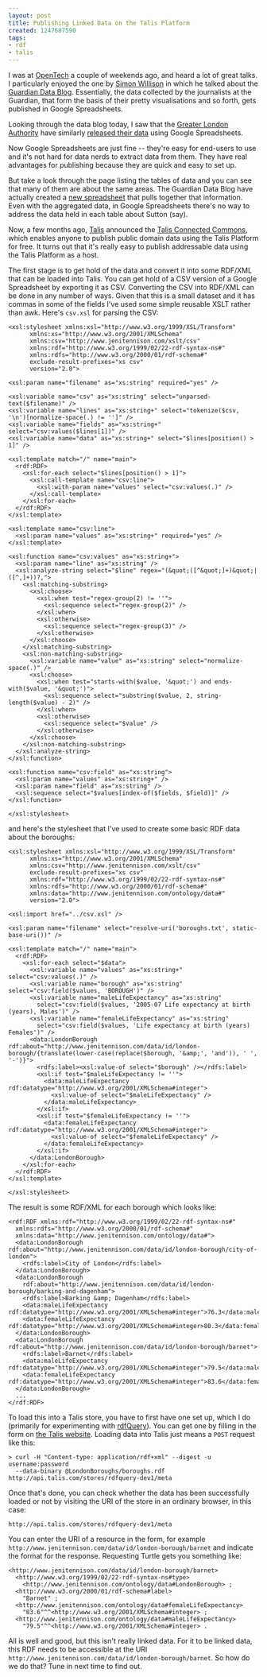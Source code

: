 ```yaml
---
layout: post
title: Publishing Linked Data on the Talis Platform
created: 1247687590
tags:
- rdf
- talis
---
```

I was at [OpenTech](http://www.ukuug.org/events/opentech2009/) a couple of weekends ago, and heard a lot of great talks. I particularly enjoyed the one by [Simon Willison](http://simonwillison.net/) in which he talked about the [Guardian Data Blog](http://www.guardian.co.uk/news/datablog). Essentially, the data collected by the journalists at the Guardian, that form the basis of their pretty visualisations and so forth, gets published in Google Spreadsheets.

Looking through the data blog today, I saw that the [Greater London Authority](http://www.london.gov.uk/) have similarly [released their data](http://www.london.gov.uk/focusonlondon/datastore.jsp) using Google Spreadsheets.

Now Google Spreadsheets are just fine -- they're easy for end-users to use and it's not hard for data nerds to extract data from them. They have real advantages for publishing because they are quick and easy to set up.

But take a look through the page listing the tables of data and you can see that many of them are about the same areas. The Guardian Data Blog have actually created a [new spreadsheet](http://spreadsheets.google.com/ccc?key=t3bns85prAbiChLmFhlcB1Q) that pulls together that information. Even with the aggregated data, in Google Spreadsheets there's no way to address the data held in each table about Sutton (say).

Now, a few months ago, [Talis](http://www.talis.com/platform/) announced the [Talis Connected Commons](http://www.talis.com/platform/cc/), which enables anyone to publish public domain data using the Talis Platform for free. It turns out that it's really easy to publish addressable data using the Talis Platform as a host.

<!--break-->

The first stage is to get hold of the data and convert it into some RDF/XML that can be loaded into Talis. You can get hold of a CSV version of a Google Spreadsheet by exporting it as CSV. Converting the CSV into RDF/XML can be done in any number of ways. Given that this is a small dataset and it has commas in some of the fields I've used some simple reusable XSLT rather than awk. Here's `csv.xsl` for parsing the CSV:

    <xsl:stylesheet xmlns:xsl="http://www.w3.org/1999/XSL/Transform" 
          xmlns:xs="http://www.w3.org/2001/XMLSchema"
          xmlns:csv="http://www.jenitennison.com/xslt/csv"
          xmlns:rdf="http://www.w3.org/1999/02/22-rdf-syntax-ns#"
          xmlns:rdfs="http://www.w3.org/2000/01/rdf-schema#"
          exclude-result-prefixes="xs csv"
          version="2.0">
          
    <xsl:param name="filename" as="xs:string" required="yes" />
    
    <xsl:variable name="csv" as="xs:string" select="unparsed-text($filename)" />
    <xsl:variable name="lines" as="xs:string+" select="tokenize($csv, '\n')[normalize-space(.) != '']" />
    <xsl:variable name="fields" as="xs:string+" select="csv:values($lines[1])" />
    <xsl:variable name="data" as="xs:string+" select="$lines[position() > 1]" />
    
    <xsl:template match="/" name="main">
      <rdf:RDF>
        <xsl:for-each select="$lines[position() > 1]">
          <xsl:call-template name="csv:line">
            <xsl:with-param name="values" select="csv:values(.)" />
          </xsl:call-template>
        </xsl:for-each>
      </rdf:RDF>
    </xsl:template>
    
    <xsl:template name="csv:line">
      <xsl:param name="values" as="xs:string+" required="yes" />
    </xsl:template>
    
    <xsl:function name="csv:values" as="xs:string+">
      <xsl:param name="line" as="xs:string" />
      <xsl:analyze-string select="$line" regex="(&quot;([^&quot;]+)&quot;|([^,]+))?,">
        <xsl:matching-substring>
          <xsl:choose>
            <xsl:when test="regex-group(2) != ''">
              <xsl:sequence select="regex-group(2)" />
            </xsl:when>
            <xsl:otherwise>
              <xsl:sequence select="regex-group(3)" />
            </xsl:otherwise>
          </xsl:choose>
        </xsl:matching-substring>
        <xsl:non-matching-substring>
          <xsl:variable name="value" as="xs:string" select="normalize-space(.)" />
          <xsl:choose>
            <xsl:when test="starts-with($value, '&quot;') and ends-with($value, '&quot;')">
              <xsl:sequence select="substring($value, 2, string-length($value) - 2)" />
            </xsl:when>
            <xsl:otherwise>
              <xsl:sequence select="$value" />
            </xsl:otherwise>
          </xsl:choose>
        </xsl:non-matching-substring>
      </xsl:analyze-string>
    </xsl:function>
    
    <xsl:function name="csv:field" as="xs:string">
      <xsl:param name="values" as="xs:string+" />
      <xsl:param name="field" as="xs:string" />
      <xsl:sequence select="$values[index-of($fields, $field)]" />
    </xsl:function>
    
    </xsl:stylesheet>

and here's the stylesheet that I've used to create some basic RDF data about the boroughs:

    <xsl:stylesheet xmlns:xsl="http://www.w3.org/1999/XSL/Transform" 
          xmlns:xs="http://www.w3.org/2001/XMLSchema"
          xmlns:csv="http://www.jenitennison.com/xslt/csv"
          exclude-result-prefixes="xs csv"
          xmlns:rdf="http://www.w3.org/1999/02/22-rdf-syntax-ns#"
          xmlns:rdfs="http://www.w3.org/2000/01/rdf-schema#"
          xmlns:data="http://www.jenitennison.com/ontology/data#"
          version="2.0">
          
    <xsl:import href="../csv.xsl" />
    
    <xsl:param name="filename" select="resolve-uri('boroughs.txt', static-base-uri())" />
    
    <xsl:template match="/" name="main">
      <rdf:RDF>
        <xsl:for-each select="$data">
          <xsl:variable name="values" as="xs:string+" select="csv:values(.)" />
          <xsl:variable name="borough" as="xs:string" select="csv:field($values, 'BOROUGH')" />
          <xsl:variable name="maleLifeExpectancy" as="xs:string" 
            select="csv:field($values, '2005-07 Life expectancy at birth (years), Males')" />
          <xsl:variable name="femaleLifeExpectancy" as="xs:string" 
            select="csv:field($values, 'Life expectancy at birth (years) Females')" />
          <data:LondonBorough rdf:about="http://www.jenitennison.com/data/id/london-borough/{translate(lower-case(replace($borough, '&amp;', 'and')), ' ', '-')}">
            <rdfs:label><xsl:value-of select="$borough" /></rdfs:label>
            <xsl:if test="$maleLifeExpectancy != ''">
              <data:maleLifeExpectancy rdf:datatype="http://www.w3.org/2001/XMLSchema#integer">
                <xsl:value-of select="$maleLifeExpectancy" />
              </data:maleLifeExpectancy>
            </xsl:if>
            <xsl:if test="$femaleLifeExpectancy != ''">
              <data:femaleLifeExpectancy rdf:datatype="http://www.w3.org/2001/XMLSchema#integer">
                <xsl:value-of select="$femaleLifeExpectancy" />
              </data:femaleLifeExpectancy>
            </xsl:if>
          </data:LondonBorough>
        </xsl:for-each>
      </rdf:RDF>
    </xsl:template>
    
    </xsl:stylesheet>

The result is some RDF/XML for each borough which looks like:

    <rdf:RDF xmlns:rdf="http://www.w3.org/1999/02/22-rdf-syntax-ns#"
      xmlns:rdfs="http://www.w3.org/2000/01/rdf-schema#"
      xmlns:data="http://www.jenitennison.com/ontology/data#">
      <data:LondonBorough rdf:about="http://www.jenitennison.com/data/id/london-borough/city-of-london">
        <rdfs:label>City of London</rdfs:label>
      </data:LondonBorough>
      <data:LondonBorough
        rdf:about="http://www.jenitennison.com/data/id/london-borough/barking-and-dagenham">
        <rdfs:label>Barking &amp; Dagenham</rdfs:label>
        <data:maleLifeExpectancy rdf:datatype="http://www.w3.org/2001/XMLSchema#integer">76.3</data:maleLifeExpectancy>
        <data:femaleLifeExpectancy rdf:datatype="http://www.w3.org/2001/XMLSchema#integer>80.3</data:femaleLifeExpectancy>
      </data:LondonBorough>
      <data:LondonBorough rdf:about="http://www.jenitennison.com/data/id/london-borough/barnet">
        <rdfs:label>Barnet</rdfs:label>
        <data:maleLifeExpectancy rdf:datatype="http://www.w3.org/2001/XMLSchema#integer">79.5</data:maleLifeExpectancy>
        <data:femaleLifeExpectancy rdf:datatype="http://www.w3.org/2001/XMLSchema#integer">83.6</data:femaleLifeExpectancy>
      </data:LondonBorough>
      ...
    </rdf:RDF>

To load this into a Talis store, you have to first have one set up, which I do (primarily for experimenting with [rdfQuery](http://code.google.com/p/rdfquery)). You can get one by filling in the form on [the Talis website](http://www.talis.com/platform/cc/contact/). Loading data into Talis just means a `POST` request like this:

    > curl -H "Content-type: application/rdf+xml" --digest -u username:password 
      --data-binary @LondonBoroughs/boroughs.rdf http://api.talis.com/stores/rdfquery-dev1/meta

Once that's done, you can check whether the data has been successfully loaded or not by visiting the URI of the store in an ordinary browser, in this case:

    http://api.talis.com/stores/rdfquery-dev1/meta

You can enter the URI of a resource in the form, for example `http://www.jenitennison.com/data/id/london-borough/barnet` and indicate the format for the response. Requesting Turtle gets you something like:

    <http://www.jenitennison.com/data/id/london-borough/barnet>
      <http://www.w3.org/1999/02/22-rdf-syntax-ns#type>
        <http://www.jenitennison.com/ontology/data#LondonBorough> ;
      <http://www.w3.org/2000/01/rdf-schema#label>
        "Barnet" ;
      <http://www.jenitennison.com/ontology/data#femaleLifeExpectancy>
        "83.6"^^<http://www.w3.org/2001/XMLSchema#integer> ;
      <http://www.jenitennison.com/ontology/data#maleLifeExpectancy>
        "79.5"^^<http://www.w3.org/2001/XMLSchema#integer> .

All is well and good, but this isn't really linked data. For it to be linked data, this RDF needs to be accessible at the URI `http://www.jenitennison.com/data/id/london-borough/barnet`. So how do we do that? Tune in next time to find out.
